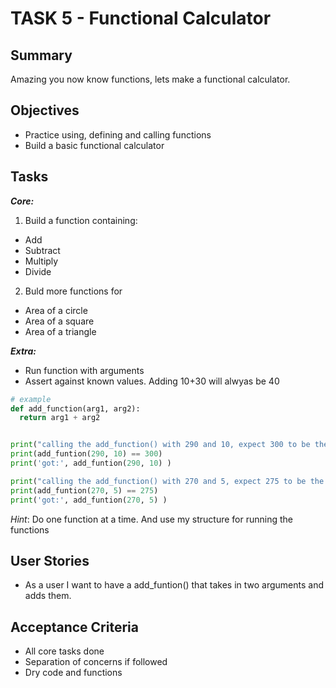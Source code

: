 # TASK 5 - Functional Calculator

## Summary
Amazing you now know functions, lets make a functional calculator.

## Objectives
- Practice using, defining and calling functions
- Build a basic functional calculator

## Tasks
**_Core:_**
1. Build a function containing:
  - Add
  - Subtract
  - Multiply
  - Divide

2. Buld more functions for 
  - Area of a circle
  - Area of a square
  - Area of a triangle

**_Extra:_**
- Run function with arguments
- Assert against known values. Adding 10+30 will alwyas be 40
```python
# example
def add_function(arg1, arg2):
  return arg1 + arg2


print("calling the add_function() with 290 and 10, expect 300 to be the result ")
print(add_funtion(290, 10) == 300)
print('got:', add_funtion(290, 10) )

print("calling the add_function() with 270 and 5, expect 275 to be the result ")
print(add_funtion(270, 5) == 275)
print('got:', add_funtion(270, 5) )
```

*Hint*: Do one function at a time. And use my structure for running the functions


## User Stories
-  As a user I want to have a add_funtion() that takes in two arguments and adds them.

## Acceptance Criteria
- All core tasks done
- Separation of concerns if followed
- Dry code and functions
